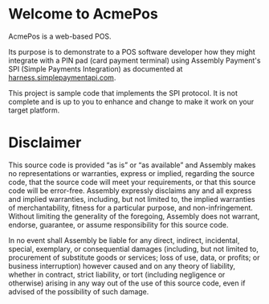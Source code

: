 # Welcome to AcmePos

AcmePos is a web-based POS.

Its purpose is to demonstrate to a POS software developer how they might integrate with a PIN pad (card payment terminal) using Assembly Payment's SPI (Simple Payments Integration) as documented at [harness.simplepaymentapi.com](http://harness.simplepaymentapi.com).

This project is sample code that implements the SPI protocol. It is not complete and is up to you to enhance and change to make it work on your target platform.

# Disclaimer

This source code is provided “as is” or “as available” and Assembly makes no representations or warranties, express or implied, regarding the source code, that the source code will meet your requirements, or that this source code will be error-free. Assembly expressly disclaims any and all express and implied warranties, including, but not limited to, the implied warranties of merchantability, fitness for a particular purpose, and non-infringement. Without limiting the generality of the foregoing, Assembly does not warrant, endorse, guarantee, or assume responsibility for this source code.   

In no event shall Assembly be liable for any direct, indirect, incidental, special, exemplary, or consequential damages (including, but not limited to, procurement of substitute goods or services; loss of use, data, or profits; or business interruption) however caused and on any theory of liability, whether in contract, strict liability, or tort (including negligence or otherwise) arising in any way out of the use of this source code, even if advised of the possibility of such damage.
